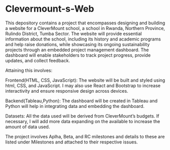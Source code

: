 # Clevermount-s-Web
This depository contains a project that encompasses designing and building a website for a CleverMount school, a school in Rwanda, Northern Province, Rulindo District, Tumba Sector. The website will provide essential information about the school, including its history and academic programs and help raise donations, while showcasing its ongoing sustainability projects through an embedded project management dashboard. The dashboard will enable stakeholders to track project progress, provide updates, and collect feedback.

Attaining this involves: 

Frontend(HTML, CSS, JavaScript): 
The website will be built and styled using html, CSS, and JavaScript. I may also use React and Bootstrap to increase interactivity and ensure responsive design across devices.

Backend(Tableau,Python): 
The dashboard will be created in Tableau and Python will help in integrating data and embedding the dashboard.

Datasets: 
All the data used will be derived from CleverMount’s budgets. If necessary, I will add more data expanding on the available to increase the amount of data used. 

The project involves Aplha, Beta, and RC milestones and details to these are listed under Milestones and attached to their respective issues. 

